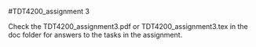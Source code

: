 #TDT4200_assignment 3

Check the TDT4200_assignment3.pdf or TDT4200_assignment3.tex in the doc folder for answers to the tasks in the assignment.